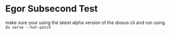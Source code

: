 # Egor Subsecond Test

make sure your using the latest alpha version of the dioxus cli and run using ``dx serve --hot-patch``
